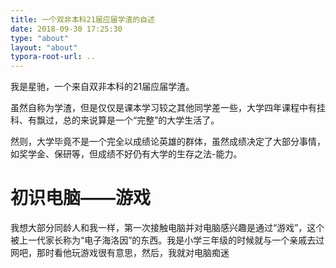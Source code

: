 ```yaml
---
title: 一个双非本科21届应届学渣的自述
date: 2018-09-30 17:25:30
type: "about"
layout: "about"
typora-root-url: ..
---
```

我是星驰，一个来自双非本科的21届应届学渣。

虽然自称为学渣，但是仅仅是课本学习较之其他同学差一些，大学四年课程中有挂科、有飘过，总的来说算是一个“完整”的大学生活了。

然则，大学毕竟不是一个完全以成绩论英雄的群体，虽然成绩决定了大部分事情，如奖学金、保研等，但成绩不好仍有大学的生存之法-能力。

# 初识电脑——游戏

我想大部分同龄人和我一样，第一次接触电脑并对电脑感兴趣是通过“游戏”，这个被上一代家长称为“电子海洛因”的东西。我是小学三年级的时候就与一个亲戚去过网吧，那时看他玩游戏很有意思，然后，我就对电脑痴迷